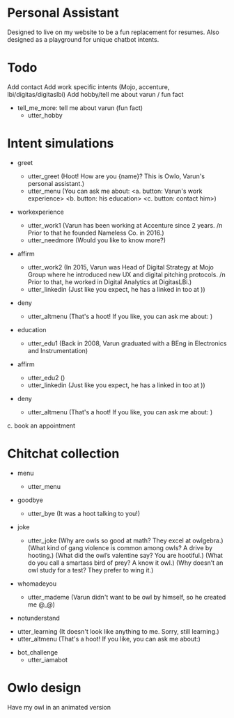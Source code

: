 # Personal Assistant

Designed to live on my website to be a fun replacement for resumes.
Also designed as a playground for unique chatbot intents.

# Todo
Add contact
Add work specific intents (Mojo, accenture, lbi/digitas/digitaslbi)
Add hobby/tell me about varun / fun fact
* tell_me_more: tell me about varun (fun fact)
  - utter_hobby


# Intent simulations
* greet
  - utter_greet (Hoot! How are you {name}? This is Owlo, Varun's personal assistant.)
  - utter_menu (You can ask me about: <a. button: Varun's work experience> <b. button: his education> <c. button: contact him>)
* workexperience
  - utter_work1 (Varun has been working at Accenture since 2 years. /n Prior to that he founded Nameless Co. in 2016.)
  - utter_needmore (Would you like to know more?)
* affirm
  - utter_work2 (In 2015, Varun was Head of Digital Strategy at Mojo Group where he introduced new UX and digital pitching protocols. /n Prior to that, he worked in Digital Analytics at DigitasLBi.)
  - utter_linkedin (Just like you expect, he has a linked in too at <LinkedinID>))
* deny
  - utter_altmenu (That's a hoot! If you like, you can ask me about: )

* education
  - utter_edu1 (Back in 2008, Varun graduated with a BEng in Electronics and Instrumentation)
* affirm
  - utter_edu2 ()
  - utter_linkedin (Just like you expect, he has a linked in too at <LinkedinID>))
* deny
  - utter_altmenu (That's a hoot! If you like, you can ask me about: )

c. book an appointment



# Chitchat collection
* menu
  - utter_menu

* goodbye
  - utter_bye (It was a hoot talking to you!)

* joke
  - utter_joke (Why are owls so good at math? They excel at owlgebra.)
  (What kind of gang violence is common among owls? A drive by hooting.)
  (What did the owl’s valentine say? You are hootiful.)
  (What do you call a smartass bird of prey? A know it owl.)
  (Why doesn’t an owl study for a test? They prefer to wing it.)

* whomadeyou
  - utter_mademe (Varun didn't want to be owl by himself, so he created me @_@)

 * notunderstand
  - utter_learning (It doesn't look like anything to me. Sorry, still learning.)
  - utter_altmenu (That's a hoot! If you like, you can ask me about:)

* bot_challenge
  - utter_iamabot



# Owlo design
Have my owl in an animated version